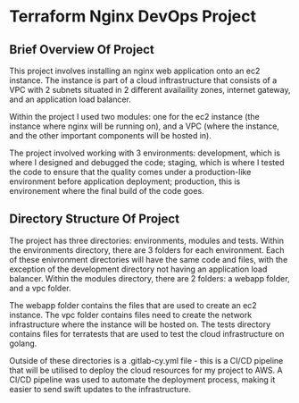 <h1>Terraform Nginx DevOps Project</h1>

<h2>Brief Overview Of Project</h2>

<p> This project involves installing an nginx web application onto an ec2 instance. The instance is part of a cloud inftrastructure that consists of a VPC with 2 subnets situated in 2 different availaility zones, internet gateway, and an application load balancer.

Within the project I used two modules: one for the ec2 instance (the instance where nginx will be running on), and a VPC (where the instance, and the other important components will be hosted in).  
  
The project involved working with 3 environments: development, which is where I designed and debugged the code; staging, which is where I tested the code to ensure that the quality comes under a production-like environment before application deployment; production, this is environement where the final build of the code goes.</p>

<h2>Directory Structure Of Project</h2>

<p>The project has three directories: environments, modules and tests. Within the environments directory, there are 3 folders for each environment. Each of these enivronment directories will have the same code and files, with the exception of the development directory not having an application load balancer. Within the modules directory, there are 2 folders: a webapp folder, and a vpc folder. 
  
The webapp folder contains the files that are used to create an ec2 instance. The vpc folder contains files need to create the network infrastructure where the instance will be hosted on. The tests directory contains files for terratests that are used to test the cloud infrastructure on golang. 

Outside of these directories is a .gitlab-cy.yml file - this is a CI/CD pipeline that will be utilised to deploy the cloud resources for my project to AWS. A CI/CD pipeline was used to automate the deployment process, making it easier to send swift updates to the infrastructure.

</p>
